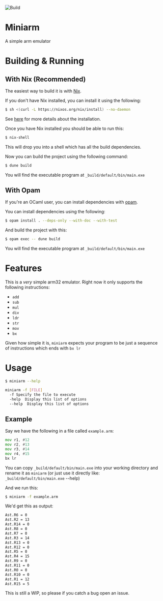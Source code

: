![Build](https://github.com/ebresafegaga/miniarm/actions/workflows/workflow.yml/badge.svg)

# Miniarm
A simple arm emulator 


# Building & Running

## With Nix (Recommended)
The easiest way to build it is with [Nix](https://nixos.org/).

If you don't have Nix installed, you can install it using the following: 

```bash
$ sh <(curl -L https://nixos.org/nix/install) --no-daemon
```

See [here](https://nixos.org/download.html) for more details about the installation.

Once you have Nix installed you should be able to run this: 
```bash 
$ nix-shell
```

This will drop you into a shell which has all the build dependencies.

Now you can build the project using the following command: 

```bash
$ dune build
```

You will find the executable program at `_build/default/bin/main.exe`

## With Opam 
If you're an OCaml user, you can install dependencies with [opam](https://opam.ocaml.org/).

You can install dependencies using the following: 

```bash
$ opam install . --deps-only --with-doc --with-test
```

And build the project with this: 

```bash 
$ opam exec -- dune build
```

You will find the executable program at `_build/default/bin/main.exe`

# Features 
This is a *very* simple arm32 emulator. Right now it only supports the following instructions: 
* `add`
* `sub`
* `mul` 
* `div` 
* `ldr` 
* `str`
* `mov` 
* `bx` 

Given how simple it is, `miniarm` expects your program to be just a sequence of instructions which ends with `bx lr`


# Usage
```bash
$ miniarm --help
```

```bash 
miniarm -f [FILE]
  -f Specify the file to execute
  -help  Display this list of options
  --help  Display this list of options
```

## Example 
Say we have the following in a file called `example.arm`: 

```asm
mov r1, #12
mov r2, #13
mov r3, #14
mov r4, #15
bx lr
```

You can copy `_build/default/bin/main.exe` into your working directory and rename it as `miniarm` (or just use it directly like: `_build/default/bin/main.exe` --help)

And we run this: 
```bash 
$ miniarm -f example.arm
```

We'd get this as output: 
```bash
Ast.R6 = 0
Ast.R2 = 13
Ast.R14 = 0
Ast.R8 = 0
Ast.R7 = 0
Ast.R3 = 14
Ast.R13 = 0
Ast.R12 = 0
Ast.R5 = 0
Ast.R4 = 15
Ast.R9 = 0
Ast.R11 = 0
Ast.R0 = 0
Ast.R10 = 0
Ast.R1 = 12
Ast.R15 = 5
```

This is still a WIP, so please if you catch a bug open an issue.
